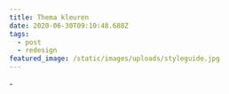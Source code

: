 ```yaml
---
title: Thema kleuren
date: 2020-06-30T09:10:48.688Z
tags:
  - post
  - redesign
featured_image: /static/images/uploads/styleguide.jpg
---
```

\-